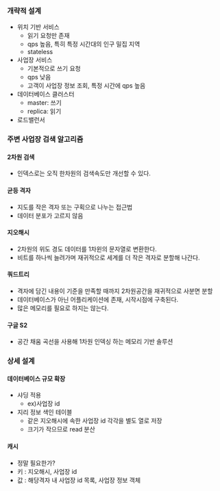 ### 개략적 설계
- 위치 기반 서비스
  - 읽기 요청만 존재
  - qps 높음, 특히 특정 시간대의 인구 밀집 지역
  - stateless
- 사업장 서비스
  - 기본적으로 쓰기 요청
  - qps 낮음
  - 고객이 사업장 정보 조회, 특정 시간에 qps 높음
- 데이터베이스 클러스터
  - master: 쓰기
  - replica: 읽기
- 로드밸런서

### 주변 사업장 검색 알고리즘
#### 2차원 검색
- 인덱스로는 오직 한차원의 검색속도만 개선할 수 있다.

#### 균등 격자
- 지도를 작은 격자 또는 구획으로 나누는 접근법
- 데이터 분포가 고르지 않음

#### 지오해시
- 2차원의 위도 경도 데이터를 1차윈의 문자열로 변환한다.
- 비트를 하나씩 늘려가며 재귀적으로 세계를 더 작은 격자로 분할해 나간다.

#### 쿼드트리
- 격자에 담긴 내용이 기준을 만족할 때까지 2차원공간을 재귀적으로 사분면 분할
- 데이터베이스가 아닌 어플리케이션에 존재, 시작시점에 구축된다.
- 많은 메모리를 필요로 하지는 않는다.

#### 구글 S2
- 공간 채움 곡선을 사용해 1차원 인덱싱 하는 메모리 기반 솔루션

### 상세 설계
#### 데이터베이스 규모 확장
- 샤딩 적용
  - ex)사업장 id
- 지리 정보 색인 테이블
  - 같은 지오해시에 속한 사업장 id 각각을 별도 열로 저장
  - 크기가 작으므로 read 분산

#### 캐시
- 정말 필요한가?
- 키 : 지오해시, 사업장 id
- 값 : 해당격자 내 사업장 id 목록, 사업장 정보 객체




















